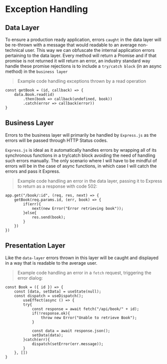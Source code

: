 # Exception Handling 

## Data Layer

To ensure a production ready application, errors ```caught``` in the data layer will be re-thrown with a message that would readable to an average non-technical user. This way we can obfuscate the internal application errors pertaining to the data layer. Every method will return a Promise and if that promise is not returned it will return an error, an industry standard way handle these promise rejections is to include a `try/catch block` (in an async method) in the ```business layer``` 

> Example code handling exceptions thrown by a read operation

```
const getBook = (id, callback) => {
	data.Book.read(id)
		.then(book => callback(undefined, book))
		.catch(error => callback(error))
}
```



## Business Layer

Errors to the business layer will primarily be handled by `Express.js` as the errors will be passed through HTTP Status codes.

`Express.js` is ideal as it automatically handles errors by wrapping all of its synchronous functions in a try/catch block avoiding the need of handling such errors manually. The only scenario where I will have to be mindful of errors will be in the case of async functions, in which case I will catch the errors and pass it Express.  

> Example code handling an error in the data layer, passing it to Express to return as a response with code 502:

```
app.get("/book/:id", (req, res, next) => {
	getBook(req.params.id, (err, book) => {
		if(err){
			next(new Error("Error retrieving book"));
		}else{
			res.send(book);
		}
	})
})
```


## Presentation Layer

Like the `data-layer` errors thrown in this layer will be caught and displayed in a way that is readable to the average user. 

> Example code handling an error in a `fetch` request, triggering the error dialog:

```
const Book = ({ id }) => {
	const [data, setData] = useState(null);
	const dispatch = useDispatch(); 
		useEffect(async () => {
		try{
			const response = await fetch("/api/book/" + id);
			if(!response.ok){
				throw new Error("Unable to retrieve Book");
			}
			
			const data = await response.json();
			setData(data);
		}catch(err){
			dispatch(setError(err.message));
		}
	}, [])
}
```








